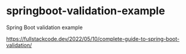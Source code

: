# springboot-validation-example

Spring Boot validation example

https://fullstackcode.dev/2022/05/10/complete-guide-to-spring-boot-validation/
